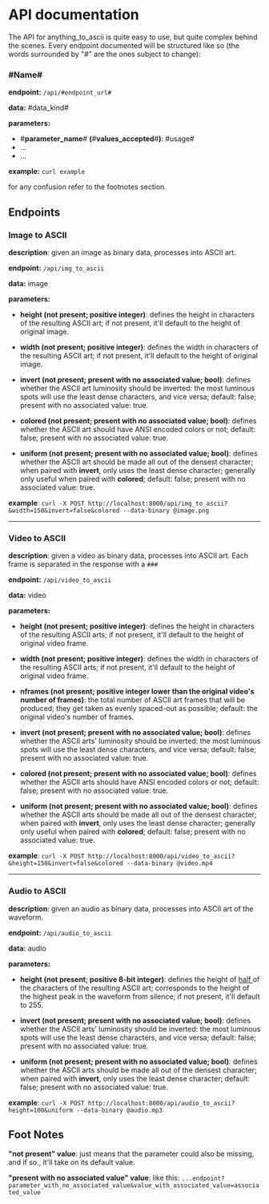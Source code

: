 # API documentation
The API for anything_to_ascii is quite easy to use, but quite complex behind the scenes.
Every endpoint documented will be structured like so (the words surrounded by "#" are the ones subject to change):

### #Name#
**endpoint:** `/api/#endpoint_url#`

**data:** #data_kind#

**parameters:**
- #**parameter_name**# **(**#**values_accepted**#**)**: #usage#
- ...
- ...

**example:** `curl example`

for any confusion refer to the footnotes section.

## Endpoints

### Image to ASCII
**description**: given an image as binary data, processes into ASCII art.

**endpoint:** `/api/img_to_ascii`

**data:** image

**parameters:**
- **height (not present; positive integer)**: defines the height in characters of the resulting ASCII art; if not present, it'll default to the height of original image.
- **width (not present; positive integer)**: defines the width in characters of the resulting ASCII art; if not present, it'll default to the height of original image.
- **invert (not present; present with no associated value; bool)**: defines whether the ASCII art luminosity should be inverted: the most luminous spots will use the least dense characters, and vice versa; default: false; present with no associated value: true.
- **colored (not present; present with no associated value; bool)**:
defines whether the ASCII art should have ANSI encoded colors or not; default: false; present with no associated value: true.

- **uniform (not present; present with no associated value; bool)**: defines whether the ASCII art should be made all out of the densest character; when paired with **invert**, only uses the least dense character; generally only useful when paired with **colored**; default: false; present with no associated value: true.

**example**: `curl -X POST http://localhost:8000/api/img_to_ascii?&width=150&invert=false&colored --data-binary @image.png`

***

### Video to ASCII
**description**: given a video as binary data, processes into ASCII art. Each frame is separated in the response with a `###`

**endpoint:** `/api/video_to_ascii`

**data:** video

**parameters:**
- **height (not present; positive integer)**: defines the height in characters of the resulting ASCII arts; if not present, it'll default to the height of original video frame.
- **width (not present; positive integer)**: defines the width in characters of the resulting ASCII arts; if not present, it'll default to the height of original video frame.
- **nframes (not present; positive integer lower than the original video's number of frames)**: the total number of ASCII art frames that will be produced; they get taken as evenly spaced-out as possible; default: the original video's number of frames.

- **invert (not present; present with no associated value; bool)**: defines whether the ASCII arts' luminosity should be inverted: the most luminous spots will use the least dense characters, and vice versa; default: false; present with no associated value: true.
- **colored (not present; present with no associated value; bool)**:
defines whether the ASCII arts should have ANSI encoded colors or not; default: false; present with no associated value: true.

- **uniform (not present; present with no associated value; bool)**: defines whether the ASCII arts should be made all out of the densest character; when paired with **invert**, only uses the least dense character; generally only useful when paired with **colored**; default: false; present with no associated value: true.

**example**: `curl -X POST http://localhost:8000/api/video_to_ascii?&height=150&invert=false&colored --data-binary @video.mp4`

***

### Audio to ASCII
**description**: given an audio as binary data, processes into ASCII art of the waveform.

**endpoint:** `/api/audio_to_ascii`

**data:** audio

**parameters:**
- **height (not present; positive 8-bit integer)**: defines the height of <ins> half </ins> of the characters of the resulting ASCII art; corresponds to the height of the highest peak in the waveform from silence; if not present, it'll default to 255.

- **invert (not present; present with no associated value; bool)**: defines whether the ASCII arts' luminosity should be inverted: the most luminous spots will use the least dense characters, and vice versa; default: false; present with no associated value: true.

- **uniform (not present; present with no associated value; bool)**: defines whether the ASCII arts should be made all out of the densest character; when paired with **invert**, only uses the least dense character; default: false; present with no associated value: true.

**example**: `curl -X POST http://localhost:8000/api/audio_to_ascii?height=100&uniform --data-binary @audio.mp3`

## Foot Notes

**"not present" value**: just means that the parameter could also be missing, and if so., it'll take on its default value.

**"present with no associated value" value**: like this: `...endpoint?parameter_with_no_associated_value&value_with_associated_value=associated_value`